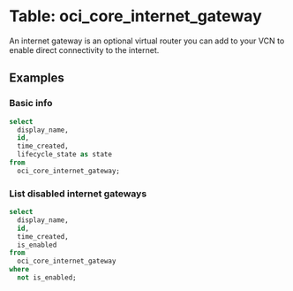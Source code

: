 # Table: oci_core_internet_gateway

An internet gateway is an optional virtual router you can add to your VCN to enable direct connectivity to the internet.

## Examples

### Basic info

```sql
select
  display_name,
  id,
  time_created,
  lifecycle_state as state
from
  oci_core_internet_gateway;
```


### List disabled internet gateways

```sql
select
  display_name,
  id,
  time_created,
  is_enabled
from
  oci_core_internet_gateway
where
  not is_enabled;
```
